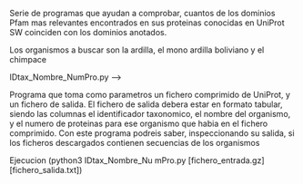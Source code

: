 Serie de programas que ayudan a comprobar, cuantos de los dominios Pfam mas relevantes encontrados en sus proteinas conocidas en UniProt SW coinciden con los dominios anotados.

Los organismos a buscar son la ardilla, el mono ardilla boliviano y el chimpace

IDtax_Nombre_NumPro.py --> 

Programa que toma como parametros un fichero comprimido de UniProt, y un fichero de salida. El fichero de salida debera estar en formato tabular, siendo las columnas el identificador taxonomico, el nombre del organismo, y el numero de proteinas para ese organismo que habia en el fichero comprimido. Con este programa podreis saber, inspeccionando su salida, si los ficheros descargados contienen secuencias de los organismos

Ejecucion (python3 IDtax_Nombre_Nu
mPro.py [fichero_entrada.gz] [fichero_salida.txt])
